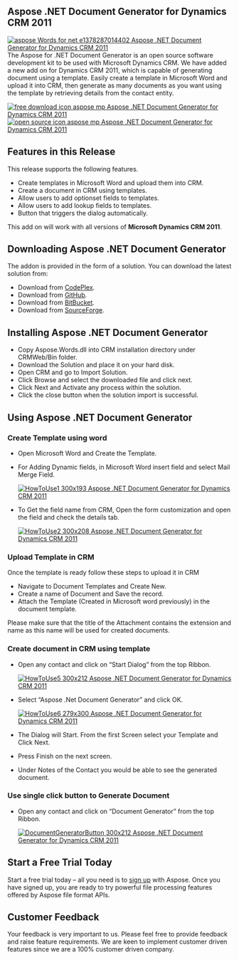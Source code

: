 ## Aspose .NET Document Generator for Dynamics CRM 2011

[![aspose Words for net e1378287014402 Aspose .NET Document Generator for Dynamics CRM 2011](https://www.aspose.com/blogs/wp-content/uploads/2013/09/aspose-Words-for-net-e1378287014402.png "Aspose.Words for .NET logo")](https://products.aspose.com/words/net)The Aspose for .NET Document Generator is an open source software development kit to be used with Microsoft Dynamics CRM. We have added a new add on for Dynamics CRM 2011, which is capable of generating document using a template. Easily create a template in Microsoft Word and upload it into CRM, then generate as many documents as you want using the template by retrieving details from the contact entity.

[![free download icon aspose mp Aspose .NET Document Generator for Dynamics CRM 2011](https://cdn.aspose.com/Images/marketplace/free-download-icon-aspose-mp.png "Free Download - Aspose .NET Document Generator")](https://asposenetcrm.codeplex.com/releases/view/574402 "Free Download - Aspose .NET Document Generator")[![open source icon aspose mp Aspose .NET Document Generator for Dynamics CRM 2011](https://cdn.aspose.com/Images/marketplace/open-source-icon-aspose-mp.png "Source Code - Aspose .NET Document Generator")](https://asposenetcrm.codeplex.com/SourceControl/latest#Aspose%20.NET%20Document%20Generator/ "Source Code - Aspose .NET Document Generator")

## Features in this Release

This release supports the following features.

*   Create templates in Microsoft Word and upload them into CRM.
*   Create a document in CRM using templates.
*   Allow users to add optionset fields to templates.
*   Allow users to add lookup fields to templates.
*   Button that triggers the dialog automatically.

This add on will work with all versions of **Microsoft Dynamics CRM 2011**.

## Downloading Aspose .NET Document Generator

The addon is provided in the form of a solution. You can download the latest solution from:

*   Download from [CodePlex](https://asposenetcrm.codeplex.com/releases/view/574402).
*   Download from [GitHub](https://github.com/asposemarketplace/asposenetcrm/releases/tag/AsposeDocumentGenerator-1.0.0.2011).
*   Download from [BitBucket](https://bitbucket.org/asposemarketplace/aspose-.net-for-dynamics-crm/downloads/Aspose%20.NET%20Document%20Generator%20(1.0.0.2011).zip).
*   Download from [SourceForge](https://sourceforge.net/projects/asposenetcrm/files/Aspose%20.NET%20Document%20Generator/).

## Installing Aspose .NET Document Generator

*   Copy Aspose.Words.dll into CRM installation directory under CRMWeb/Bin folder.
*   Download the Solution and place it on your hard disk.
*   Open CRM and go to Import Solution.
*   Click Browse and select the downloaded file and click next.
*   Click Next and Activate any process within the solution.
*   Click the close button when the solution import is successful.

## Using Aspose .NET Document Generator

### **Create Template using word**

*   Open Microsoft Word and Create the Template.
*   For Adding Dynamic fields, in Microsoft Word insert field and select Mail Merge Field.

    [![HowToUse1 300x193 Aspose .NET Document Generator for Dynamics CRM 2011](http://www.aspose.com/blogs/wp-content/uploads/2014/11/HowToUse1-300x193.png "HowToUse1")](http://www.aspose.com/blogs/wp-content/uploads/2014/11/HowToUse1.png)

*   To Get the field name from CRM, Open the form customization and open the field and check the details tab.

    [![HowToUse2 300x208 Aspose .NET Document Generator for Dynamics CRM 2011](http://www.aspose.com/blogs/wp-content/uploads/2014/11/HowToUse2-300x208.png "HowToUse2")](http://www.aspose.com/blogs/wp-content/uploads/2014/11/HowToUse2.png)

### **Upload Template in CRM**

Once the template is ready follow these steps to upload it in CRM

*   Navigate to Document Templates and Create New.
*   Create a name of Document and Save the record.
*   Attach the Template (Created in Microsoft word previously) in the document template.

Please make sure that the title of the Attachment contains the extension and name as this name will be used for created documents.

### **Create document in CRM using template**

*   Open any contact and click on “Start Dialog” from the top Ribbon.

    [![HowToUse5 300x212 Aspose .NET Document Generator for Dynamics CRM 2011](http://www.aspose.com/blogs/wp-content/uploads/2014/11/HowToUse5-300x212.png "HowToUse5")](http://www.aspose.com/blogs/wp-content/uploads/2014/11/HowToUse5.png)

*   Select “Aspose .Net Document Generator” and click OK.

    [![HowToUse6 279x300 Aspose .NET Document Generator for Dynamics CRM 2011](http://www.aspose.com/blogs/wp-content/uploads/2014/11/HowToUse6-279x300.png "HowToUse6")](http://www.aspose.com/blogs/wp-content/uploads/2014/11/HowToUse6.png)

*   The Dialog will Start. From the first Screen select your Template and Click Next.
*   Press Finish on the next screen.
*   Under Notes of the Contact you would be able to see the generated document.

### **Use single click button to Generate Document**

*   Open any contact and click on “Document Generator” from the top Ribbon.

    [![DocumentGeneratorButton 300x212 Aspose .NET Document Generator for Dynamics CRM 2011](http://www.aspose.com/blogs/wp-content/uploads/2014/11/DocumentGeneratorButton-300x212.png "DocumentGeneratorButton")](http://www.aspose.com/blogs/wp-content/uploads/2014/11/DocumentGeneratorButton.png)

## Start a Free Trial Today

Start a free trial today – all you need is to [sign up](https://idsrv.asposeptyltd.com/identity/signup?clientId=prod.community.aspose) with Aspose. Once you have signed up, you are ready to try powerful file processing features offered by Aspose file format APIs.

## Customer Feedback

Your feedback is very important to us. Please feel free to provide feedback and raise feature requirements. We are keen to implement customer driven features since we are a 100% customer driven company.

